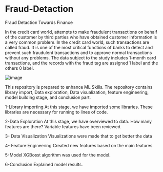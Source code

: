 # Fraud-Detaction
Fraud Detaction Towards Finance

In the credit card world, attempts to make fraudulent transactions on behalf of the customer by third parties who have obtained customer information is a very common problem. In the credit card world, such transactions are called fraud. It is one of the most critical functions of banks to detect and prevent such fraudulent transactions and to approve normal transactions without any problems. The data subject to the study includes 1-month card transactions, and the records with the fraud tag are assigned 1 label and the others 0 label.

![image](https://user-images.githubusercontent.com/64266044/222983806-bea557bf-7d94-48cb-98f9-0f77e046e12c.png)

This repository is prepared to enhance ML Skills. The repository contains library import, Data exploration, Data visualization, feature engineering, model building stage, and conclusion part.

1-Library importing 
At this stage, we have imported some libraries. These libraries are necessary for running to lines of code.

2-Data Exploration
At this stage, we have overviewed to data. How many features are there?
Variable features have been reviewed.

3- Data Visualization 
Visualizations were made  that to get better the data

4- Feature Engineering
Created new features  based on the main features

5-Model 
XGBosst algorithm was used for the model.

6-Conclusion 
Explained model results.
